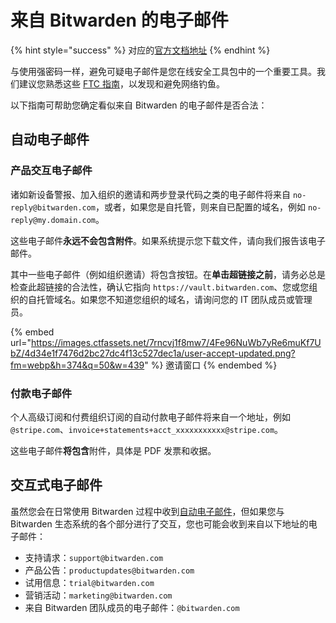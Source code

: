 # 来自 Bitwarden 的电子邮件

{% hint style="success" %}
对应的[官方文档地址](https://bitwarden.com/help/emails-from-bitwarden/)
{% endhint %}

与使用强密码一样，避免可疑电子邮件是您在线安全工具包中的一个重要工具。我们建议您熟悉这些 [FTC 指南](https://www.consumer.ftc.gov/articles/how-recognize-and-avoid-phishing-scams)，以发现和避免网络钓鱼。

以下指南可帮助您确定看似来自 Bitwarden 的电子邮件是否合法：

## 自动电子邮件 <a href="#automated-emails" id="automated-emails"></a>

### 产品交互电子邮件 <a href="#product-interaction-emails" id="product-interaction-emails"></a>

诸如新设备警报、加入组织的邀请和两步登录代码之类的电子邮件将来自 `no-reply@bitwarden.com`，或者，如果您是自托管，则来自已配置的域名，例如 `no-reply@my.domain.com`。

这些电子邮件**永远不会包含附件**。如果系统提示您下载文件，请向我们报告该电子邮件。

其中一些电子邮件（例如组织邀请）将包含按钮。在**单击超链接之前**，请务必总是检查此超链接的合法性，确认它指向 `https://vault.bitwarden.com`、您或您组织的自托管域名。如果您不知道您组织的域名，请询问您的 IT 团队成员或管理员。

{% embed url="https://images.ctfassets.net/7rncvj1f8mw7/4Fe96NuWb7yRe6muKf7UbZ/4d34e1f7476d2bc27dc4f13c527dec1a/user-accept-updated.png?fm=webp&h=374&q=50&w=439" %}
邀请窗口
{% endembed %}

### 付款电子邮件 <a href="#payments-emails" id="payments-emails"></a>

个人高级订阅和付费组织订阅的自动付款电子邮件将来自一个地址，例如 `@stripe.com`、`invoice+statements+acct_xxxxxxxxxxx@stripe.com`。

这些电子邮件**将包含**附件，具体是 PDF 发票和收据。

## 交互式电子邮件 <a href="#opt-in-emails" id="opt-in-emails"></a>

虽然您会在日常使用 Bitwarden 过程中收到[自动电子邮件](emails-from-bitwarden.md#automated-emails)，但如果您与 Bitwarden 生态系统的各个部分进行了交互，您也可能会收到来自以下地址的电子邮件：

* 支持请求：`support@bitwarden.com`
* 产品公告：`productupdates@bitwarden.com`
* 试用信息：`trial@bitwarden.com`
* 营销活动：`marketing@bitwarden.com`
* 来自 Bitwarden 团队成员的电子邮件：`@bitwarden.com`
